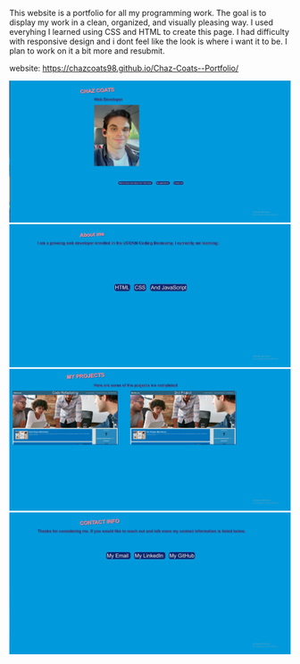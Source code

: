 This website is a portfolio for all my programming work. 
The goal is to display my work in a clean, organized, and visually pleasing way. 
I used everyhing I learned using CSS and HTML to create this page. 
I had difficulty with responsive design and i dont feel like the look is where i want it to be. I plan to work on it a bit more and resubmit.

website: https://chazcoats98.github.io/Chaz-Coats--Portfolio/

![Example1](./assets/Examples/Example%201.PNG)
![example2](./assets/Examples/Example%202.PNG)
![example3](./assets/Examples/Example%203.PNG)
![example4](./assets/Examples/Example%204.PNG)
